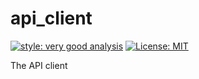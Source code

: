 # api_client

[![style: very good analysis][very_good_analysis_badge]][very_good_analysis_link]
[![License: MIT][license_badge]][license_link]

The API client

[license_badge]: https://img.shields.io/badge/license-MIT-blue.svg
[license_link]: https://opensource.org/licenses/MIT
[very_good_analysis_badge]: https://img.shields.io/badge/style-very_good_analysis-B22C89.svg
[very_good_analysis_link]: https://pub.dev/packages/very_good_analysis
